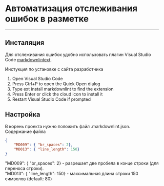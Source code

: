 # Автоматизация отслеживания ошибок в разметке #

---

## Инсталяция ##

Для отслеживания ошибок удобно использовать плагин Visual Studio Code [markdownlintext](https://marketplace.visualstudio.com/items?itemName=DavidAnson.vscode-markdownlint).

Инстукция по установке с сайта разработчика

1. Open Visual Studio Code
1. Press Ctrl+P to open the Quick Open dialog
1. Type ext install markdownlint to find the extension
1. Press Enter or click the cloud icon to install it
1. Restart Visual Studio Code if prompted

## Настройка ##

В корень проекта нужно положить файл .markdownlint.json.  
Содержание файла

```json
{
    "MD009": { "br_spaces": 2},
    "MD013": { "line_length": 150}
}
```

"MD009": { "br_spaces": 2} - разрешает две пробела в конце строки (для переноса строки).  
"MD013": { "line_length": 150} - максимальная длина строки 150 символов (default: 80)



